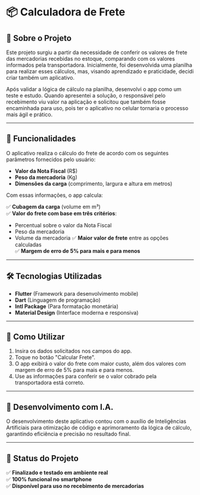 # 📦 Calculadora de Frete

## 📖 Sobre o Projeto

Este projeto surgiu a partir da necessidade de conferir os valores de frete das mercadorias recebidas no estoque, comparando com os valores informados pela transportadora. Inicialmente, foi desenvolvida uma planilha para realizar esses cálculos, mas, visando aprendizado e praticidade, decidi criar também um aplicativo.

Após validar a lógica de cálculo na planilha, desenvolvi o app como um teste e estudo. Quando apresentei a solução, o responsável pelo recebimento viu valor na aplicação e solicitou que também fosse encaminhada para uso, pois ter o aplicativo no celular tornaria o processo mais ágil e prático.

---

## 🚀 Funcionalidades

O aplicativo realiza o cálculo do frete de acordo com os seguintes parâmetros fornecidos pelo usuário:

- **Valor da Nota Fiscal** (R$)
- **Peso da mercadoria** (Kg)
- **Dimensões da carga** (comprimento, largura e altura em metros)

Com essas informações, o app calcula:

✅ **Cubagem da carga** (volume em m³)  
✅ **Valor do frete com base em três critérios**:
   - Percentual sobre o valor da Nota Fiscal
   - Peso da mercadoria
   - Volume da mercadoria
✅ **Maior valor de frete** entre as opções calculadas  
✅ **Margem de erro de 5% para mais e para menos**

---

## 🛠️ Tecnologias Utilizadas

- **Flutter** (Framework para desenvolvimento mobile)
- **Dart** (Linguagem de programação)
- **Intl Package** (Para formatação monetária)
- **Material Design** (Interface moderna e responsiva)

---

## 📲 Como Utilizar

1. Insira os dados solicitados nos campos do app.
2. Toque no botão "Calcular Frete".
3. O app exibirá o valor do frete com maior custo, além dos valores com margem de erro de 5% para mais e para menos.
4. Use as informações para conferir se o valor cobrado pela transportadora está correto.

---

## 🤖 Desenvolvimento com I.A.

O desenvolvimento deste aplicativo contou com o auxílio de Inteligências Artificiais para otimização de código e aprimoramento da lógica de cálculo, garantindo eficiência e precisão no resultado final.

---

## 📌 Status do Projeto

✅ **Finalizado e testado em ambiente real**  
✅ **100% funcional no smartphone**  
✅ **Disponível para uso no recebimento de mercadorias**

